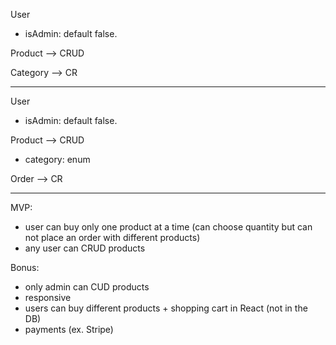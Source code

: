 

User
 - isAdmin: default false.

Product --> CRUD

Category --> CR

_______


User
 - isAdmin: default false.

Product --> CRUD
  - category: enum

Order --> CR

_______


MVP: 
- user can buy only one product at a time (can choose quantity but can not place an order with different products)
- any user can CRUD products

Bonus:
- only admin can CUD products
- responsive
- users can buy different products + shopping cart in React (not in the DB)
- payments (ex. Stripe)



